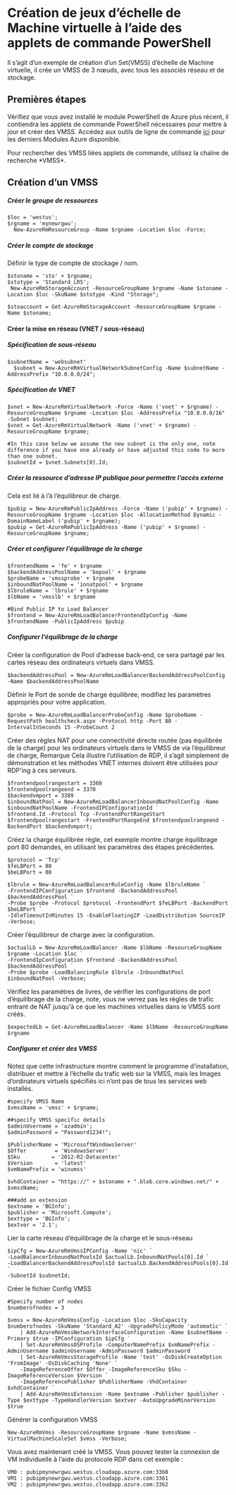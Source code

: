 <properties
    pageTitle="Création de jeux d’échelle de Machine virtuelle à l’aide des applets de commande PowerShell | Microsoft Azure"
    description="Commencer la création et la gestion de vos premiers ensembles d’échelle Azure Machine virtuelle à l’aide des applets de commande PowerShell de Azure"
    services="virtual-machines-windows"
    documentationCenter=""
    authors="danielsollondon"
    manager="timlt"
    editor=""
    tags="azure-resource-manager"/>

<tags
    ms.service="virtual-machines-windows"
    ms.workload="infrastructure-services"
    ms.tgt_pltfrm="na"
    ms.devlang="na"
    ms.topic="article"
    ms.date="09/29/2016"
    ms.author="danielsollondon"/>

# <a name="creating-virtual-machine-scale-sets-using-powershell-cmdlets"></a>Création de jeux d’échelle de Machine virtuelle à l’aide des applets de commande PowerShell

Il s’agit d’un exemple de création d’un Set(VMSS) d’échelle de Machine virtuelle, il crée un VMSS de 3 nœuds, avec tous les associés réseau et de stockage.

## <a name="first-steps"></a>Premières étapes
Vérifiez que vous avez installé le module PowerShell de Azure plus récent, il contiendra les applets de commande PowerShell nécessaires pour mettre à jour et créer des VMSS.
Accédez aux outils de ligne de commande [ici](http://aka.ms/webpi-azps) pour les derniers Modules Azure disponible.

Pour rechercher des VMSS liées applets de commande, utilisez la chaîne de recherche \*VMSS\*.

## <a name="creating-a-vmss"></a>Création d’un VMSS

##### <a name="create-resource-group"></a>Créer le groupe de ressources

```
$loc = 'westus';
$rgname = 'mynewrgwu';
  New-AzureRmResourceGroup -Name $rgname -Location $loc -Force;
```

##### <a name="create-storage-account"></a>Créer le compte de stockage

Définir le type de compte de stockage / nom.

```
$stoname = 'sto' + $rgname;
$stotype = 'Standard_LRS';
 New-AzureRmStorageAccount -ResourceGroupName $rgname -Name $stoname -Location $loc -SkuName $stotype -Kind "Storage";

$stoaccount = Get-AzureRmStorageAccount -ResourceGroupName $rgname -Name $stoname;
```

#### <a name="create-networking-vnet--subnet"></a>Créer la mise en réseau (VNET / sous-réseau)

##### <a name="subnet-specification"></a>Spécification de sous-réseau

```
$subnetName = 'websubnet'
  $subnet = New-AzureRmVirtualNetworkSubnetConfig -Name $subnetName -AddressPrefix "10.0.0.0/24";
```

##### <a name="vnet-specification"></a>Spécification de VNET

```
$vnet = New-AzureRmVirtualNetwork -Force -Name ('vnet' + $rgname) -ResourceGroupName $rgname -Location $loc -AddressPrefix "10.0.0.0/16" -Subnet $subnet;
$vnet = Get-AzureRmVirtualNetwork -Name ('vnet' + $rgname) -ResourceGroupName $rgname;

#In this case below we assume the new subnet is the only one, note difference if you have one already or have adjusted this code to more than one subnet.
$subnetId = $vnet.Subnets[0].Id;
```

##### <a name="create-public-ip-resource-to-allow-external-access"></a>Créer la ressource d’adresse IP publique pour permettre l’accès externe

Cela est lié à l’à l’équilibreur de charge.

```
$pubip = New-AzureRmPublicIpAddress -Force -Name ('pubip' + $rgname) -ResourceGroupName $rgname -Location $loc -AllocationMethod Dynamic -DomainNameLabel ('pubip' + $rgname);
$pubip = Get-AzureRmPublicIpAddress -Name ('pubip' + $rgname) -ResourceGroupName $rgname;
```

##### <a name="create-and-configure-load-balancer"></a>Créer et configurer l’équilibrage de la charge

```
$frontendName = 'fe' + $rgname
$backendAddressPoolName = 'bepool' + $rgname
$probeName = 'vmssprobe' + $rgname
$inboundNatPoolName = 'innatpool' + $rgname
$lbruleName = 'lbrule' + $rgname
$lbName = 'vmsslb' + $rgname

#Bind Public IP to Load Balancer
$frontend = New-AzureRmLoadBalancerFrontendIpConfig -Name $frontendName -PublicIpAddress $pubip
```

##### <a name="configure-load-balancer"></a>Configurer l’équilibrage de la charge
Créer la configuration de Pool d’adresse back-end, ce sera partagé par les cartes réseau des ordinateurs virtuels dans VMSS.

```
$backendAddressPool = New-AzureRmLoadBalancerBackendAddressPoolConfig -Name $backendAddressPoolName
```

Définir le Port de sonde de charge équilibrée, modifiez les paramètres appropriés pour votre application.

```
$probe = New-AzureRmLoadBalancerProbeConfig -Name $probeName -RequestPath healthcheck.aspx -Protocol http -Port 80 -IntervalInSeconds 15 -ProbeCount 2
```

Créer des règles NAT pour une connectivité directe routée (pas équilibrée de la charge) pour les ordinateurs virtuels dans le VMSS de via l’équilibreur de charge, Remarque Cela illustre l’utilisation de RDP, il s’agit simplement de démonstration et les méthodes VNET internes doivent être utilisées pour RDP'ing à ces serveurs.

```
$frontendpoolrangestart = 3360
$frontendpoolrangeend = 3370
$backendvmport = 3389
$inboundNatPool = New-AzureRmLoadBalancerInboundNatPoolConfig -Name $inboundNatPoolName -FrontendIPConfigurationId `
$frontend.Id -Protocol Tcp -FrontendPortRangeStart $frontendpoolrangestart -FrontendPortRangeEnd $frontendpoolrangeend -BackendPort $backendvmport;
```

Créez la charge équilibrée règle, cet exemple montre charge équilibrage port 80 demandes, en utilisant les paramètres des étapes précédentes.

```
$protocol = 'Tcp'
$feLBPort = 80
$beLBPort = 80

$lbrule = New-AzureRmLoadBalancerRuleConfig -Name $lbruleName `
-FrontendIPConfiguration $frontend -BackendAddressPool $backendAddressPool `
-Probe $probe -Protocol $protocol -FrontendPort $feLBPort -BackendPort $beLBPort `
-IdleTimeoutInMinutes 15 -EnableFloatingIP -LoadDistribution SourceIP -Verbose;
```

Créer l’équilibreur de charge avec la configuration.

```
$actualLb = New-AzureRmLoadBalancer -Name $lbName -ResourceGroupName $rgname -Location $loc `
-FrontendIpConfiguration $frontend -BackendAddressPool $backendAddressPool `
-Probe $probe -LoadBalancingRule $lbrule -InboundNatPool $inboundNatPool -Verbose;
```

Vérifiez les paramètres de livres, de vérifier les configurations de port d’équilibrage de la charge, note, vous ne verrez pas les règles de trafic entrant de NAT jusqu'à ce que les machines virtuelles dans le VMSS sont créés.

```
$expectedLb = Get-AzureRmLoadBalancer -Name $lbName -ResourceGroupName $rgname
```

##### <a name="configure-and-create-vmss"></a>Configurer et créer des VMSS

Notez que cette infrastructure montre comment le programme d’installation, distribuer et mettre à l’échelle du trafic web sur la VMSS, mais les Images d’ordinateurs virtuels spécifiés ici n’ont pas de tous les services web installés.

```
#specify VMSS Name
$vmssName = 'vmss' + $rgname;

##specify VMSS specific details
$adminUsername = 'azadmin';
$adminPassword = "Password1234!";

$PublisherName = 'MicrosoftWindowsServer'
$Offer         = 'WindowsServer'
$Sku          = '2012-R2-Datacenter'
$Version       = 'latest'
$vmNamePrefix = 'winvmss'

$vhdContainer = "https://" + $stoname + ".blob.core.windows.net/" + $vmssName;

###add an extension
$extname = 'BGInfo';
$publisher = 'Microsoft.Compute';
$exttype = 'BGInfo';
$extver = '2.1';
```

Lier la carte réseau d’équilibrage de la charge et le sous-réseau

```
$ipCfg = New-AzureRmVmssIPConfig -Name 'nic' `
-LoadBalancerInboundNatPoolsId $actualLb.InboundNatPools[0].Id `
-LoadBalancerBackendAddressPoolsId $actualLb.BackendAddressPools[0].Id `
-SubnetId $subnetId;
```

Créer le fichier Config VMSS

```
#Specify number of nodes
$numberofnodes = 3

$vmss = New-AzureRmVmssConfig -Location $loc -SkuCapacity $numberofnodes -SkuName 'Standard_A2' -UpgradePolicyMode 'automatic' `
  	| Add-AzureRmVmssNetworkInterfaceConfiguration -Name $subnetName -Primary $true -IPConfiguration $ipCfg `
  	| Set-AzureRmVmssOSProfile -ComputerNamePrefix $vmNamePrefix -AdminUsername $adminUsername -AdminPassword $adminPassword `
  	| Set-AzureRmVmssStorageProfile -Name 'test' -OsDiskCreateOption 'FromImage' -OsDiskCaching 'None' `
    -ImageReferenceOffer $Offer -ImageReferenceSku $Sku -ImageReferenceVersion $Version `
    -ImageReferencePublisher $PublisherName -VhdContainer $vhdContainer `
  	| Add-AzureRmVmssExtension -Name $extname -Publisher $publisher -Type $exttype -TypeHandlerVersion $extver -AutoUpgradeMinorVersion $true
```

Générer la configuration VMSS

```
New-AzureRmVmss -ResourceGroupName $rgname -Name $vmssName -VirtualMachineScaleSet $vmss -Verbose;
```

Vous avez maintenant créé la VMSS. Vous pouvez tester la connexion de VM individuelle à l’aide du protocole RDP dans cet exemple :

```
VM0 : pubipmynewrgwu.westus.cloudapp.azure.com:3360
VM1 : pubipmynewrgwu.westus.cloudapp.azure.com:3361
VM2 : pubipmynewrgwu.westus.cloudapp.azure.com:3362
```
